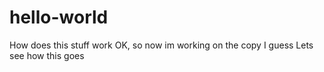 # hello-world
How does this stuff work
OK, so now im working on the copy I guess
Lets see how this goes
